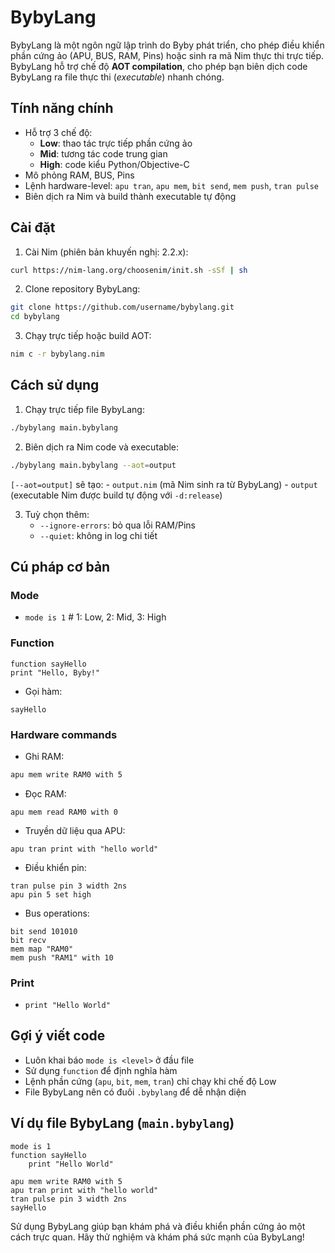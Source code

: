 # BybyLang

BybyLang là một ngôn ngữ lập trình do Byby phát triển, cho phép điều khiển 
phần cứng ảo (APU, BUS, RAM, Pins) hoặc sinh ra mã Nim thực thi trực tiếp. 
BybyLang hỗ trợ chế độ **AOT compilation**, cho phép bạn biên dịch code 
BybyLang ra file thực thi (<em>executable</em>) nhanh chóng.

## Tính năng chính

- Hỗ trợ 3 chế độ:
  - **Low**: thao tác trực tiếp phần cứng ảo
  - **Mid**: tương tác code trung gian
  - **High**: code kiểu Python/Objective-C
- Mô phỏng RAM, BUS, Pins
- Lệnh hardware-level: `apu tran`, `apu mem`, `bit send`, `mem push`, 
`tran pulse`
- Biên dịch ra Nim và build thành executable tự động

## Cài đặt

1. Cài Nim (phiên bản khuyến nghị: 2.2.x):
```bash
curl https://nim-lang.org/choosenim/init.sh -sSf | sh
```

2. Clone repository BybyLang:
```bash
git clone https://github.com/username/bybylang.git
cd bybylang
```

3. Chạy trực tiếp hoặc build AOT:
```bash
nim c -r bybylang.nim
```

## Cách sử dụng

1. Chạy trực tiếp file BybyLang:
```bash
./bybylang main.bybylang
```

2. Biên dịch ra Nim code và executable:
```bash
./bybylang main.bybylang --aot=output
```
   `[--aot=output]` sẽ tạo:
     - `output.nim` (mã Nim sinh ra từ BybyLang)
     - `output` (executable Nim được build tự động với `-d:release`)

3. Tuỳ chọn thêm:
   - `--ignore-errors`: bỏ qua lỗi RAM/Pins
   - `--quiet`: không in log chi tiết

## Cú pháp cơ bản

### Mode

- `mode is 1` # 1: Low, 2: Mid, 3: High

### Function
```bybylang
function sayHello
print "Hello, Byby!"
```

- Gọi hàm:
```bybylang
sayHello
```

### Hardware commands

- Ghi RAM:
```bash
apu mem write RAM0 with 5
```
- Đọc RAM:
```
apu mem read RAM0 with 0
```
- Truyền dữ liệu qua APU:
```bybylang
apu tran print with "hello world"
```
- Điều khiển pin:
```bybylang
tran pulse pin 3 width 2ns
apu pin 5 set high
```
- Bus operations:
```bybylang
bit send 101010
bit recv
mem map "RAM0"
mem push "RAM1" with 10
```

### Print

- `print "Hello World"`

## Gợi ý viết code

- Luôn khai báo `mode is <level>` ở đầu file
- Sử dụng `function` để định nghĩa hàm
- Lệnh phần cứng (`apu`, `bit`, `mem`, `tran`) chỉ chạy khi chế độ Low
- File BybyLang nên có đuôi `.bybylang` để dễ nhận diện

## Ví dụ file BybyLang (`main.bybylang`)

```bybylang
mode is 1
function sayHello
    print "Hello World"

apu mem write RAM0 with 5
apu tran print with "hello world"
tran pulse pin 3 width 2ns
sayHello
```

Sử dụng BybyLang giúp bạn khám phá và điều khiển phần cứng ảo một cách 
trực quan. Hãy thử nghiệm và khám phá sức mạnh của BybyLang!
